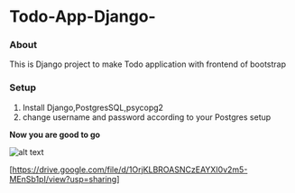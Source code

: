 # Todo-App-Django-
### About
This is Django project to make Todo application with frontend of bootstrap


### Setup
1. Install Django,PostgresSQL,psycopg2
2. change username and password according to your Postgres setup

**Now you are good to go**

![alt text](https://drive.google.com/file/d/1OrjKLBROASNCzEAYXI0v2m5-MEnSb1pI/view?usp=sharing)

[https://drive.google.com/file/d/1OrjKLBROASNCzEAYXI0v2m5-MEnSb1pI/view?usp=sharing]
